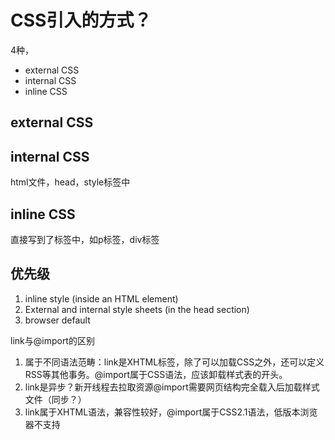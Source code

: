 # CSS引入的方式？

4种，

- external CSS
- internal CSS
- inline CSS



## external CSS

<Link rel="stylesheet" type="text/css" href="style.css">

## internal CSS

html文件，head，style标签中

## inline CSS

直接写到了标签中，如p标签，div标签



## 优先级

1. inline style (inside an HTML element)
2. External and internal style sheets (in the head section)
3. browser default



link与@import的区别

1. 属于不同语法范畴：link是XHTML标签，除了可以加载CSS之外，还可以定义RSS等其他事务。@import属于CSS语法，应该卸载样式表的开头。
2. link是异步？新开线程去拉取资源@import需要网页结构完全载入后加载样式文件（同步？）
3. link属于XHTML语法，兼容性较好，@import属于CSS2.1语法，低版本浏览器不支持